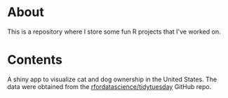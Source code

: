 # About

This is a repository where I store some fun R projects that I've worked on. 

# Contents

A shiny app to visualize cat and dog ownership in the United States. The data were obtained from the  [rfordatascience/tidytuesday](https://github.com/rfordatascience/tidytuesday/tree/master/data/2018/2018-09-11) GitHub repo. 